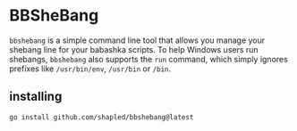 # BBSheBang

`bbshebang` is a simple command line tool that allows you manage your shebang line for your babashka scripts.
To help Windows users run shebangs, `bbshebang` also supports the `run` command, which simply ignores prefixes like `/usr/bin/env`, `/usr/bin` or `/bin`.

## installing

```bash
go install github.com/shapled/bbshebang@latest
```
